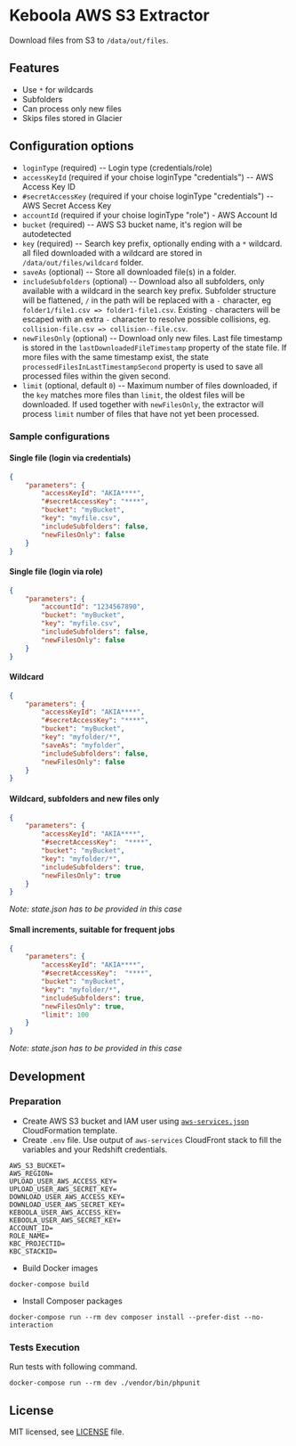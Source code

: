 # Keboola AWS S3 Extractor

Download files from S3 to `/data/out/files`.

## Features
- Use `*` for wildcards
- Subfolders
- Can process only new files
- Skips files stored in Glacier

## Configuration options

- `loginType` (required) -- Login type (credentials/role)
- `accessKeyId` (required if your choise loginType "credentials") -- AWS Access Key ID
- `#secretAccessKey` (required if your choise loginType "credentials") -- AWS Secret Access Key
- `accountId` (required if your choise loginType "role") - AWS Account Id
- `bucket` (required) -- AWS S3 bucket name, it's region will be autodetected
- `key` (required) -- Search key prefix, optionally ending with a `*` wildcard. all filed downloaded with a wildcard are stored in `/data/out/files/wildcard` folder.
- `saveAs` (optional) -- Store all downloaded file(s) in a folder.
- `includeSubfolders` (optional) -- Download also all subfolders, only available with a wildcard in the search key prefix.
Subfolder structure will be flattened, `/` in the path will be replaced with a `-` character, eg `folder1/file1.csv => folder1-file1.csv`.
Existing `-` characters will be escaped with an extra `-` character to resolve possible collisions, eg. `collision-file.csv => collision--file.csv`.
- `newFilesOnly` (optional) -- Download only new files. Last file timestamp is stored in the `lastDownloadedFileTimestamp` property of the state file.
If more files with the same timestamp exist, the state `processedFilesInLastTimestampSecond` property is used to save all processed files within the given second.
- `limit` (optional, default `0`) -- Maximum number of files downloaded, if the `key` matches more files than `limit`, the oldest files will be downloaded.
If used together with `newFilesOnly`, the extractor will process `limit` number of files that have not yet been processed.

### Sample configurations

#### Single file (login via credentials)

```json
{
    "parameters": {
        "accessKeyId": "AKIA****",
        "#secretAccessKey": "****",
        "bucket": "myBucket",
        "key": "myfile.csv",
        "includeSubfolders": false,
        "newFilesOnly": false
    }
}
```

#### Single file (login via role)
```json
{
    "parameters": {
        "accountId": "1234567890",
        "bucket": "myBucket",
        "key": "myfile.csv",
        "includeSubfolders": false,
        "newFilesOnly": false
    }
}
```

#### Wildcard

```json
{
    "parameters": {
        "accessKeyId": "AKIA****",
        "#secretAccessKey": "****",
        "bucket": "myBucket",
        "key": "myfolder/*",
        "saveAs": "myfolder",
        "includeSubfolders": false,
        "newFilesOnly": false
    }
}
```

#### Wildcard, subfolders and new files only

```json
{
    "parameters": {
        "accessKeyId": "AKIA****",
        "#secretAccessKey":  "****",
        "bucket": "myBucket",
        "key": "myfolder/*",
        "includeSubfolders": true,
        "newFilesOnly": true
    }
}
```

*Note: state.json has to be provided in this case*

#### Small increments, suitable for frequent jobs

```json
{
    "parameters": {
        "accessKeyId": "AKIA****",
        "#secretAccessKey":  "****",
        "bucket": "myBucket",
        "key": "myfolder/*",
        "includeSubfolders": true,
        "newFilesOnly": true,
        "limit": 100
    }
}
```

*Note: state.json has to be provided in this case*

## Development

### Preparation

- Create AWS S3 bucket and IAM user using [`aws-services.json`](./aws-services.json) CloudFormation template.
- Create `.env` file. Use output of `aws-services` CloudFront stack to fill the variables and your Redshift credentials.

```
AWS_S3_BUCKET=
AWS_REGION=
UPLOAD_USER_AWS_ACCESS_KEY=
UPLOAD_USER_AWS_SECRET_KEY=
DOWNLOAD_USER_AWS_ACCESS_KEY=
DOWNLOAD_USER_AWS_SECRET_KEY=
KEBOOLA_USER_AWS_ACCESS_KEY=
KEBOOLA_USER_AWS_SECRET_KEY=
ACCOUNT_ID=
ROLE_NAME=
KBC_PROJECTID=
KBC_STACKID=
```

- Build Docker images
```
docker-compose build
```

- Install Composer packages

```
docker-compose run --rm dev composer install --prefer-dist --no-interaction
```

### Tests Execution
Run tests with following command.

```
docker-compose run --rm dev ./vendor/bin/phpunit
```


## License

MIT licensed, see [LICENSE](./LICENSE) file.
